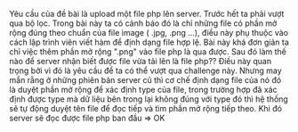 Yêu cầu của đề bài là upload một file php lên server. Trước hết ta phải vượt qua bộ lọc. Trong bài này ta có cảnh báo đó là chỉ những file có phần mở rộng đúng theo chuẩn của file image ( .jpg, .png ...), điều này phụ thuộc vào cách lập trình viên viết hàm để định dạng file hợp lệ. Bài này khá đơn  giản ta chỉ việc thêm phần mở rộng ".png" vào file php là qua được. Sau đó làm thế nào để server nhận biết được file vừa tải lên là file php?? Điều này quan trọng bởi vì đó là yêu cầu để ta có thể vượt qua challenge này. Nhưng may mắn rằng ở những phiên bản server cũ thì cơ chế định dạng file của nó đó là duyệt phần mở rộng để xác định type của file, trong trường hợp đã xác định được type mà dữ liệu bên trong lại không đúng với type đó thì hệ thống sẽ tự động duyệt tên file để đọc tiếp và tìm phần mở rộng tiếp theo. Khi đó server sẽ đọc được file php ban đầu => OK

